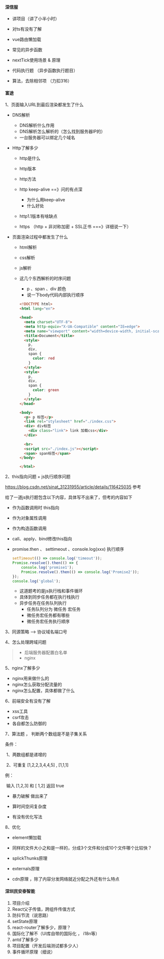 

#### 深信服

- 讲项目（讲了小半小时）

- 对ts有没有了解

- vue路由懒加载

- 常见的异步函数

- nextTick使用场景 & 原理

- 代码执行题 （异步函数执行题目）

- 算法，去除相邻项 （力扣316）

  

#### 富途

1、页面输入URL到最后渲染都发生了什么

- DNS解析

  - DNS解析什么作用
  - DNS解析怎么解析的（怎么找到服务器IP的）
  - 一台服务器可以绑定几个域名

- Http了解多少

  - http是什么

  - http版本

  - http方法

  - http keep-alive ==》问的有点深

    - 为什么用keep-alive
    - 什么好处

  - http1.1版本有啥缺点

  - https （http + 非对称加密 + SSL正书 ===》详细说一下）

- 页面渲染过程中都发生了什么

  - html解析

  - css解析

  - js解析

  - 这几个东西解析的时序问题

    - p 、span 、div 颜色
    - 说一下body代码内部执行顺序

    ```html
    <!DOCTYPE html>
    <html lang="en">
    
    <head>
      <meta charset="UTF-8">
      <meta http-equiv="X-UA-Compatible" content="IE=edge">
      <meta name="viewport" content="width=device-width, initial-scale=1.0">
      <title>Document</title>
      <style>
        p,
        div,
        span {
          color: red
        }
      </style>
      <style>
        p,
        div,
        span {
          color: green
        }
      </style>
    </head>
    
    <body>
      <p> p 标签</p>
      <link rel="stylesheet" href="./index.css">
      <div> div标签   
        <div class="link"> link 加载css</div>
      </div>
      
      <br>
      <script src="./index.js"></script>
      <span> span标签</span>
    </body>
    
    </html>
    ```

2、this指向问题 + js执行顺序问题

https://blog.csdn.net/sinat_31231955/article/details/116425035 参考

给了一道js执行题包含以下内容，具体写不出来了，但考的内容如下

- 作为函数调用时 this指向
- 作为对象属性调用
- 作为构造函数调用
- call、apply、bind修改this指向

- promise.then  、 settimeout 、console.log(xxx) 执行顺序

  ```js
  setTimeout(() => console.log('timeout'));
  Promise.resolve().then(() => {
      console.log('promise1');
      Promise.resolve().then(() => console.log('Promise2'));
  });
  console.log('global');
  ```

  - 这道题考的是js执行栈和事件循环
  - 具体到同步任务都在执行栈执行
  - 异步任务在任务队列执行
    - 任务队列分为 微任务 宏任务
    - 微任务宏任务都有哪些
    - 微任务宏任务执行顺序

3、同源策略 --> 协议域名端口号

4、怎么处理跨域问题

> - 后端服务器配置白名单
> - nginx

5、nginx了解多少

- nginx用来做什么的
- nginx怎么获取分配流量的
- nginx怎么配置，具体都做了什么

6、前端安全有没有了解

- xss工具
- csrf攻击
- 各自都怎么防御的

7、算法题 ， 判断两个数组是不是子集关系  

条件：

​	1、两数组都是递增的

​	2、可重复 [1,2,2,3,4,4,5] , [1,1,1]

例： 

​	输入 [1,2,3]  和 [ 1,2] 返回 true



- 暴力破解 做出来了

- 算时间空间复杂度
- 有没有优化写法

8、优化

- element懒加载

- 同样的文件大小之和是一样的，分成3个文件和分成10个文件哪个比较快？

- splickThunks原理

- externals原理

- cdn原理 ，除了内容分发网络就近分配之外还有什么特点


#### 深圳民安泰智能

1. 项目介绍
2. React父子传值，跨组件传值方式
3. 防抖节流（说思路）
4. setState原理
5. react-router了解多少，原理？
6. 国际化了解不（UI库自带的国际化 ， i18n等）
7. antd了解多少
8. 项目配置（开发后端测试都多少人）
9. 事件循环原理（细说）

